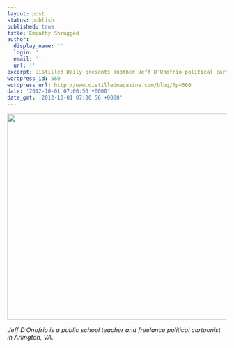 ```yaml
---
layout: post
status: publish
published: true
title: Empathy Shrugged
author:
  display_name: ''
  login: ''
  email: ''
  url: ''
excerpt: Distilled Daily presents another Jeff D’Onofrio political cartoon.
wordpress_id: 560
wordpress_url: http://www.distilledmagazine.com/blog/?p=560
date: '2012-10-01 07:00:56 +0000'
date_gmt: '2012-10-01 07:00:56 +0000'
---
```

<p><a href="http://distilledmagazine.com/wp-content/uploads/2012/10/empathy-shrugged1.jpg"><img class="alignnone  wp-image-562" title="empathy shrugged" alt="" src="http://distilledmagazine.com/wp-content/uploads/2012/10/empathy-shrugged-1024x9411.jpg" width="517" height="474" /></a></p>
<p><em>Jeff D’Onofrio is a public school teacher and freelance political cartoonist in Arlington, VA.</em></p>
